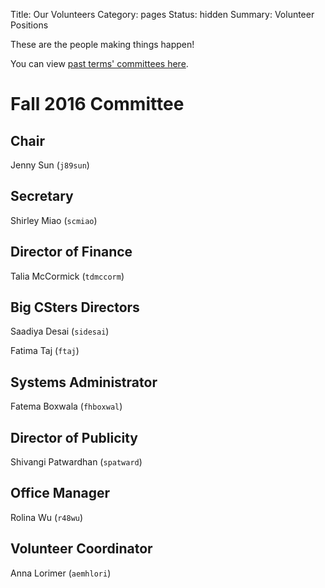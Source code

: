 Title: Our Volunteers
Category: pages
Status: hidden
Summary: Volunteer Positions

These are the people making things happen!

You can view [past terms' committees here]({filename}/pages/past-exec.md).

# Fall 2016 Committee #

## Chair ##

Jenny Sun (`j89sun`)

## Secretary ##

Shirley Miao (`scmiao`)

## Director of Finance ##

Talia McCormick (`tdmccorm`)

## Big CSters Directors ##

Saadiya Desai (`sidesai`)

Fatima Taj (`ftaj`)

## Systems Administrator ##

Fatema Boxwala (`fhboxwal`)

## Director of Publicity ##

Shivangi Patwardhan (`spatward`)

## Office Manager ##

Rolina Wu (`r48wu`)

## Volunteer Coordinator ##

Anna Lorimer (`aemhlori`)

